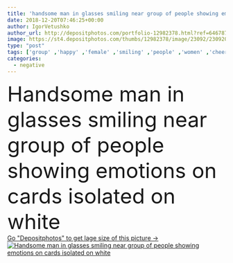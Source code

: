 ```yaml
---
title: 'handsome man in glasses smiling near group of people showing emotions on cards isolated on white'
date: 2018-12-20T07:46:25+00:00
author: IgorVetushko
author_url: http://depositphotos.com/portfolio-12982378.html?ref=64678756
image: https://st4.depositphotos.com/thumbs/12982378/image/23092/230920388/api_thumb_450.jpg?forcejpeg=true
type: "post"
tags: ['group' ,'happy' ,'female' ,'smiling' ,'people' ,'women' ,'cheerful' ,'smile' ,'girls' ,'friendship' ,'male' ,'man' ,'emotions' ,'emotional' ,'together' ,'togetherness' ,'friends' ,'multicolored' ,'negative' ,'angry' ,'glasses' ,'casual' ,'depression' ,'handsome' ,'positive' ,'sad' ,'excited' ,'upset' ,'irritated' ,'Worried' ,'cards' ,'showing' ,'symbols' ,'signs' ,'aggressive' ,'wink' ,'bearded' ,'dissatisfied' ,'multicultural' ,'multiethnic' ,'tattoed' ,'Isolated On White' ,'Studio Shot' ,'young adult' ,'black woman' ,'african american' ,'bad mood' ,'face expressions' ,'obscure faces' ]
categories: 
  - negative
---
```

<div aling="center">
            <font size="60"> Handsome man in glasses smiling near group of people showing emotions on cards isolated on white</font>   
</div>
<div>
    <a href='https://depositphotos.com/230920388/stock-photo-handsome-man-glasses-smiling-group.html?ref=64678756' target=_blank > Go "Depositphotos" to get lage size of this picture ->
        <img href='https://depositphotos.com/230920388/stock-photo-handsome-man-glasses-smiling-group.html?ref=64678756' src='https://st4.depositphotos.com/12982378/23092/i/950/depositphotos_230920388-stock-photo-handsome-man-glasses-smiling-group.jpg?forcejpeg=true' alt='Handsome man in glasses smiling near group of people showing emotions on cards isolated on white' >
    </a>
</div>
